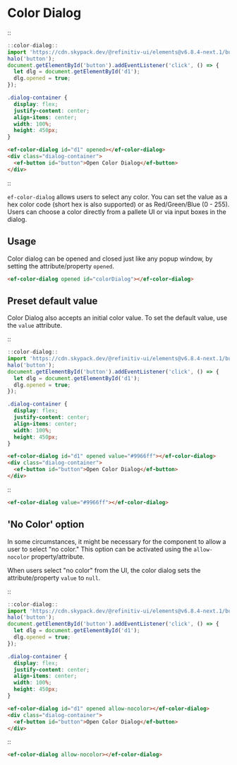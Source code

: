<!--
type: page
title: Color Dialog
location: ./elements/color-dialog
layout: default
-->

# Color Dialog

::
```javascript
::color-dialog::
import 'https://cdn.skypack.dev/@refinitiv-ui/elements@v6.8.4-next.1/button?min';
halo('button');
document.getElementById('button').addEventListener('click', () => {
  let dlg = document.getElementById('d1');
  dlg.opened = true;
});
```
```css
.dialog-container {
  display: flex;
  justify-content: center;
  align-items: center;
  width: 100%;
  height: 450px;
}
```
```html
<ef-color-dialog id="d1" opened></ef-color-dialog>
<div class="dialog-container">
  <ef-button id="button">Open Color Dialog</ef-button>
</div>
```
::

`ef-color-dialog` allows users to select any color. You can set the value as a hex color code (short hex is also supported) or as Red/Green/Blue (0 - 255). Users can choose a color directly from a pallete UI or via input boxes in the dialog.

## Usage

Color dialog can be opened and closed just like any popup window, by setting the attribute/property `opened`.

```html
<ef-color-dialog opened id="colorDialog"></ef-color-dialog>
```

## Preset default value

Color Dialog also accepts an initial color value. To set the default value, use the `value` attribute.

::
```javascript
::color-dialog::
import 'https://cdn.skypack.dev/@refinitiv-ui/elements@v6.8.4-next.1/button?min';
halo('button');
document.getElementById('button').addEventListener('click', () => {
  let dlg = document.getElementById('d1');
  dlg.opened = true;
});
```
```css
.dialog-container {
  display: flex;
  justify-content: center;
  align-items: center;
  width: 100%;
  height: 450px;
}
```
```html
<ef-color-dialog id="d1" opened value="#9966ff"></ef-color-dialog>
<div class="dialog-container">
  <ef-button id="button">Open Color Dialog</ef-button>
</div>
```
::

```html
<ef-color-dialog value="#9966ff"></ef-color-dialog>
```

## 'No Color' option

In some circumstances, it might be necessary for the component to allow a user to select "no color." This option can be activated using the `allow-nocolor` property/attribute.  

When users select "no color" from the UI, the color dialog sets the attribute/property `value` to `null`.

::
```javascript
::color-dialog::
import 'https://cdn.skypack.dev/@refinitiv-ui/elements@v6.8.4-next.1/button?min';
halo('button');
document.getElementById('button').addEventListener('click', () => {
  let dlg = document.getElementById('d1');
  dlg.opened = true;
});
```
```css
.dialog-container {
  display: flex;
  justify-content: center;
  align-items: center;
  width: 100%;
  height: 450px;
}
```
```html
<ef-color-dialog id="d1" opened allow-nocolor></ef-color-dialog>
<div class="dialog-container">
  <ef-button id="button">Open Color Dialog</ef-button>
</div>
```
::

```html
<ef-color-dialog allow-nocolor></ef-color-dialog>
```

